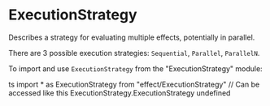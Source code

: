# ExecutionStrategy

Describes a strategy for evaluating multiple effects, potentially in
parallel.

There are 3 possible execution strategies: `Sequential`, `Parallel`,
`ParallelN`.

To import and use `ExecutionStrategy` from the "ExecutionStrategy" module:

ts
import \* as ExecutionStrategy from "effect/ExecutionStrategy"
// Can be accessed like this
ExecutionStrategy.ExecutionStrategy
undefined
